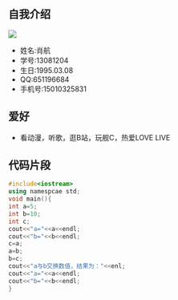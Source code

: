 ## 自我介绍
![](http://imgsrc.baidu.com/forum/pic/item/cc24cb160924ab18f033690636fae6cd7b890b98.jpg)
* 姓名:肖航
* 学号:13081204
* 生日:1995.03.08
* QQ:651196684
* 手机号:15010325831

## 爱好
* 看动漫，听歌，逛B站，玩舰C，热爱LOVE LIVE

## 代码片段
```C++
#include<iostream>
using namespcae std;
void main(){
int a=5;
int b=10;
int c;
cout<<"a="<<a<<endl;
cout<<"b="<<b<<endl;
c=a;
a=b;
b=c;
cout<<"a与b交换数值，结果为："<<enl;
cout<<"a="<<a<<endl;
cout<<"b="<<b<<endl;
}
```
